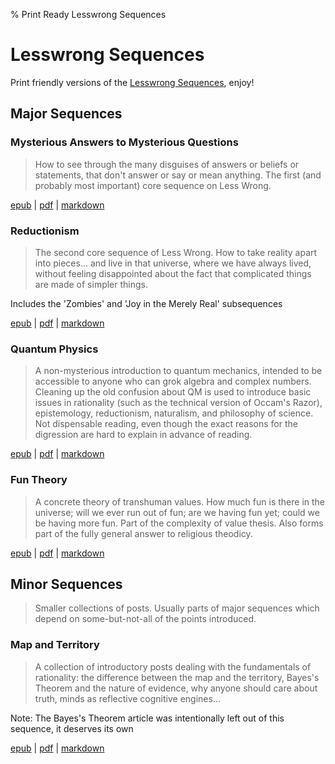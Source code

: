% Print Ready Lesswrong Sequences

# Lesswrong Sequences

Print friendly versions of the 
[Lesswrong Sequences](http://wiki.lesswrong.com/wiki/Sequences), enjoy!

## Major Sequences

### Mysterious Answers to Mysterious Questions

> How to see through the many disguises of answers or beliefs or statements,
> that don't answer or say or mean anything. The first (and probably most
> important) core sequence on Less Wrong.

[epub](http://jb55.com/lesswrong/sequences/mysterious/Mysterious%20Answers%20to%20Mysterious%20Questions.epub) |
[pdf](http://jb55.com/lesswrong/sequences/mysterious/Mysterious%20Answers%20to%20Mysterious%20Questions.pdf) |
[markdown](http://jb55.com/lesswrong/sequences/mysterious/mysterious.md)

### Reductionism

> The second core sequence of Less Wrong. How to take reality apart into
> pieces... and live in that universe, where we have always lived, without
> feeling disappointed about the fact that complicated things are made of
> simpler things.

Includes the 'Zombies' and 'Joy in the Merely Real' subsequences

[epub](http://jb55.com/lesswrong/sequences/reductionism/Reductionism.epub) |
[pdf](http://jb55.com/lesswrong/sequences/reductionism/Reductionism.pdf) |
[markdown](http://jb55.com/lesswrong/sequences/reductionism/Reductionism.md)

### Quantum Physics

> A non-mysterious introduction to quantum mechanics, intended to be accessible
> to anyone who can grok algebra and complex numbers. Cleaning up the old
> confusion about QM is used to introduce basic issues in rationality (such as
> the technical version of Occam's Razor), epistemology, reductionism,
> naturalism, and philosophy of science. Not dispensable reading, even though
> the exact reasons for the digression are hard to explain in advance of
> reading.

[epub](http://jb55.com/lesswrong/sequences/quantum_physics/Quantum%20Physics.epub) |
[pdf](http://jb55.com/lesswrong/sequences/quantum_physics/Quantum%20Physics.pdf) |
[markdown](http://jb55.com/lesswrong/sequences/quantum_physics/quantum_physics.md)

### Fun Theory

> A concrete theory of transhuman values. How much fun is there in the universe;
> will we ever run out of fun; are we having fun yet; could we be having more
> fun. Part of the complexity of value thesis. Also forms part of the fully
> general answer to religious theodicy.

[epub](http://jb55.com/lesswrong/sequences/fun_theory/Fun%20Theory.epub) |
[pdf](http://jb55.com/lesswrong/sequences/fun_theory/Fun%20Theory.pdf) |
[markdown](http://jb55.com/lesswrong/sequences/fun_theory/fun_theory.md)

## Minor Sequences

> Smaller collections of posts. Usually parts of major sequences which depend on some-but-not-all of the points introduced.

### Map and Territory

> A collection of introductory posts dealing with the fundamentals of
> rationality: the difference between the map and the territory, Bayes's Theorem
> and the nature of evidence, why anyone should care about truth, minds as
> reflective cognitive engines...

Note: The Bayes's Theorem article was intentionally left out of this sequence,
it deserves its own

[epub](http://jb55.com/lesswrong/sequences/map_and_territory/Map%20and%20Territory.epub) |
[pdf](http://jb55.com/lesswrong/sequences/map_and_territory/Map%20and%20Territory.pdf) |
[markdown](http://jb55.com/lesswrong/sequences/map_and_territory/map_and_territory.md)

